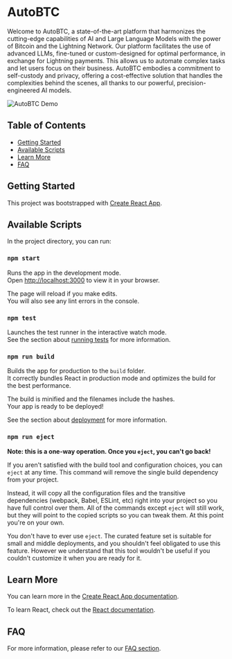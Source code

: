 # AutoBTC

Welcome to AutoBTC, a state-of-the-art platform that harmonizes the cutting-edge capabilities of AI and Large Language Models with the power of Bitcoin and the Lightning Network. Our platform facilitates the use of advanced LLMs, fine-tuned or custom-designed for optimal performance, in exchange for Lightning payments. This allows us to automate complex tasks and let users focus on their business. AutoBTC embodies a commitment to self-custody and privacy, offering a cost-effective solution that handles the complexities behind the scenes, all thanks to our powerful, precision-engineered AI models.

![AutoBTC Demo](https://www.youtube.com/watch?v=l2_aXfZEfpg)

## Table of Contents
- [Getting Started](#getting-started)
- [Available Scripts](#available-scripts)
- [Learn More](#learn-more)
- [FAQ](#faq)

## Getting Started

This project was bootstrapped with [Create React App](https://github.com/facebook/create-react-app).

## Available Scripts

In the project directory, you can run:

### `npm start`

Runs the app in the development mode.\
Open [http://localhost:3000](http://localhost:3000) to view it in your browser.

The page will reload if you make edits.\
You will also see any lint errors in the console.

### `npm test`

Launches the test runner in the interactive watch mode.\
See the section about [running tests](https://facebook.github.io/create-react-app/docs/running-tests) for more information.

### `npm run build`

Builds the app for production to the `build` folder.\
It correctly bundles React in production mode and optimizes the build for the best performance.

The build is minified and the filenames include the hashes.\
Your app is ready to be deployed!

See the section about [deployment](https://facebook.github.io/create-react-app/docs/deployment) for more information.

### `npm run eject`

**Note: this is a one-way operation. Once you `eject`, you can't go back!**

If you aren't satisfied with the build tool and configuration choices, you can `eject` at any time. This command will remove the single build dependency from your project.

Instead, it will copy all the configuration files and the transitive dependencies (webpack, Babel, ESLint, etc) right into your project so you have full control over them. All of the commands except `eject` will still work, but they will point to the copied scripts so you can tweak them. At this point you're on your own.

You don't have to ever use `eject`. The curated feature set is suitable for small and middle deployments, and you shouldn't feel obligated to use this feature. However we understand that this tool wouldn't be useful if you couldn't customize it when you are ready for it.

## Learn More

You can learn more in the [Create React App documentation](https://facebook.github.io/create-react-app/docs/getting-started).

To learn React, check out the [React documentation](https://reactjs.org/).

## FAQ

For more information, please refer to our [FAQ section](https://autobtc.ai/faq).
